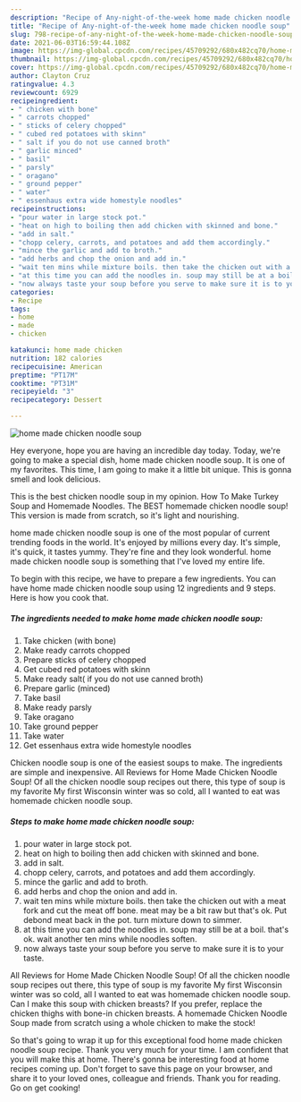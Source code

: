 ```yaml
---
description: "Recipe of Any-night-of-the-week home made chicken noodle soup"
title: "Recipe of Any-night-of-the-week home made chicken noodle soup"
slug: 798-recipe-of-any-night-of-the-week-home-made-chicken-noodle-soup
date: 2021-06-03T16:59:44.108Z
image: https://img-global.cpcdn.com/recipes/45709292/680x482cq70/home-made-chicken-noodle-soup-recipe-main-photo.jpg
thumbnail: https://img-global.cpcdn.com/recipes/45709292/680x482cq70/home-made-chicken-noodle-soup-recipe-main-photo.jpg
cover: https://img-global.cpcdn.com/recipes/45709292/680x482cq70/home-made-chicken-noodle-soup-recipe-main-photo.jpg
author: Clayton Cruz
ratingvalue: 4.3
reviewcount: 6929
recipeingredient:
- " chicken with bone"
- " carrots chopped"
- " sticks of celery chopped"
- " cubed red potatoes with skinn"
- " salt if you do not use canned broth"
- " garlic minced"
- " basil"
- " parsly"
- " oragano"
- " ground pepper"
- " water"
- " essenhaus extra wide homestyle noodles"
recipeinstructions:
- "pour water in large stock pot."
- "heat on high to boiling then add chicken with skinned and bone."
- "add in salt."
- "chopp celery, carrots, and potatoes and add them accordingly."
- "mince the garlic and add to broth."
- "add herbs and chop the onion and add in."
- "wait ten mins while mixture boils. then take the chicken out with a meat fork and cut the meat off bone. meat may be a bit raw but that&#39;s ok. Put debond meat back in the pot. turn mixture down to simmer."
- "at this time you can add the noodles in. soup may still be at a boil. that&#39;s ok. wait another ten mins while noodles soften."
- "now always taste your soup before you serve to make sure it is to your taste."
categories:
- Recipe
tags:
- home
- made
- chicken

katakunci: home made chicken 
nutrition: 182 calories
recipecuisine: American
preptime: "PT17M"
cooktime: "PT31M"
recipeyield: "3"
recipecategory: Dessert

---
```



![home made chicken noodle soup](https://img-global.cpcdn.com/recipes/45709292/680x482cq70/home-made-chicken-noodle-soup-recipe-main-photo.jpg)

Hey everyone, hope you are having an incredible day today. Today, we're going to make a special dish, home made chicken noodle soup. It is one of my favorites. This time, I am going to make it a little bit unique. This is gonna smell and look delicious.

This is the best chicken noodle soup in my opinion. How To Make Turkey Soup and Homemade Noodles. The BEST homemade chicken noodle soup! This version is made from scratch, so it&#39;s light and nourishing.

home made chicken noodle soup is one of the most popular of current trending foods in the world. It's enjoyed by millions every day. It's simple, it's quick, it tastes yummy. They're fine and they look wonderful. home made chicken noodle soup is something that I've loved my entire life.


To begin with this recipe, we have to prepare a few ingredients. You can have home made chicken noodle soup using 12 ingredients and 9 steps. Here is how you cook that.

<!--inarticleads1-->

##### The ingredients needed to make home made chicken noodle soup:

1. Take  chicken (with bone)
1. Make ready  carrots chopped
1. Prepare  sticks of celery chopped
1. Get  cubed red potatoes with skinn
1. Make ready  salt( if you do not use canned broth)
1. Prepare  garlic (minced)
1. Take  basil
1. Make ready  parsly
1. Take  oragano
1. Take  ground pepper
1. Take  water
1. Get  essenhaus extra wide homestyle noodles


Chicken noodle soup is one of the easiest soups to make. The ingredients are simple and inexpensive. All Reviews for Home Made Chicken Noodle Soup! Of all the chicken noodle soup recipes out there, this type of soup is my favorite My first Wisconsin winter was so cold, all I wanted to eat was homemade chicken noodle soup. 

<!--inarticleads2-->

##### Steps to make home made chicken noodle soup:

1. pour water in large stock pot.
1. heat on high to boiling then add chicken with skinned and bone.
1. add in salt.
1. chopp celery, carrots, and potatoes and add them accordingly.
1. mince the garlic and add to broth.
1. add herbs and chop the onion and add in.
1. wait ten mins while mixture boils. then take the chicken out with a meat fork and cut the meat off bone. meat may be a bit raw but that&#39;s ok. Put debond meat back in the pot. turn mixture down to simmer.
1. at this time you can add the noodles in. soup may still be at a boil. that&#39;s ok. wait another ten mins while noodles soften.
1. now always taste your soup before you serve to make sure it is to your taste.


All Reviews for Home Made Chicken Noodle Soup! Of all the chicken noodle soup recipes out there, this type of soup is my favorite My first Wisconsin winter was so cold, all I wanted to eat was homemade chicken noodle soup. Can I make this soup with chicken breasts? If you prefer, replace the chicken thighs with bone-in chicken breasts. A homemade Chicken Noodle Soup made from scratch using a whole chicken to make the stock! 

So that's going to wrap it up for this exceptional food home made chicken noodle soup recipe. Thank you very much for your time. I am confident that you will make this at home. There's gonna be interesting food at home recipes coming up. Don't forget to save this page on your browser, and share it to your loved ones, colleague and friends. Thank you for reading. Go on get cooking!
